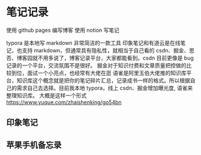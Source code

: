 # 笔记记录

使用 github pages 编写博客
使用 notion 写笔记

typora 是本地写 markdown 非常简洁的一款工具
印象笔记和有道云是在线笔记，也支持 markdown，但通常具有隐私性，就相当于自己看的
csdn、掘金、思否、博客园就不用多说了，博客记录平台，大家都能看到。csdn 目前更像是 bug 记录的一个平台，交流氛围不是很好。 掘金对于知识付费和文章质量把控做的比较到位，面试一个小亮点，也经常有大佬在逛
语雀是阿里玉伯大佬推的知识库平台，知识库这个概念就是把你的笔记碎片汇总，记录成书一样的格式。所以根据自己的需求自己去选择。目前我本地 typora，线上 csdn、掘金增加曝光度, 语雀来整理知识库。
大概是这样一个形式 https://www.yuque.com/zhaishenking/go54bn

## 印象笔记

## 苹果手机备忘录
